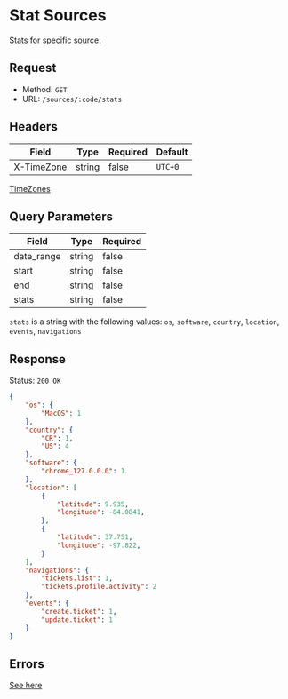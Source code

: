 # Stat Sources
Stats for specific source.

## Request
- Method: `GET`
- URL: `/sources/:code/stats`

## Headers
| Field | Type | Required | Default |
| ----- | ---- | -------- | ------- |
| X-TimeZone | string | false | `UTC+0` |

[TimeZones](../../pages/time-zones.md)

## Query Parameters
| Field | Type | Required |
| ----- | ---- | -------- |
| date_range | string | false |
| start | string | false |
| end | string | false |
| stats | string | false |

`stats` is a string with the following values:
`os`, `software`, `country`, `location`, `events`, `navigations`

## Response
Status: `200 OK`
```json
{
    "os": {
        "MacOS": 1
    },
    "country": {
        "CR": 1,
        "US": 4
    },
    "software": {
        "chrome_127.0.0.0": 1
    },
    "location": [
        {
            "latitude": 9.935,
            "longitude": -84.0841,
        },
        {
            "latitude": 37.751,
            "longitude": -97.822,
        }
    ],
    "navigations": {
        "tickets.list": 1,
        "tickets.profile.activity": 2
    },
    "events": {
        "create.ticket": 1,
        "update.ticket": 1
    }
}
```

## Errors
[See here](../../response/error.md)